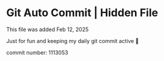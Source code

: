 # Git Auto Commit | Hidden File

This file was added Feb 12, 2025

Just for fun and keeping my daily git commit active 🤪

commit number: 1113053
